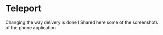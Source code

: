 # Teleport
Changing the way delivery is done
I Shared here some of the screenshots of the phone application
